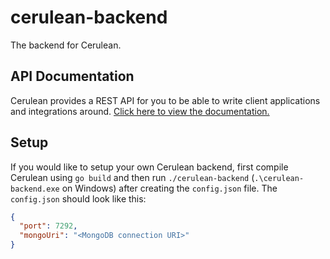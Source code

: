 # cerulean-backend

The backend for Cerulean.

## API Documentation

Cerulean provides a REST API for you to be able to write client applications and integrations around. [Click here to view the documentation.](https://github.com/cerulean-app/backend/blob/main/API.md)

## Setup

If you would like to setup your own Cerulean backend, first compile Cerulean using `go build` and then run `./cerulean-backend` (`.\cerulean-backend.exe` on Windows) after creating the `config.json` file. The `config.json` should look like this:

```json
{
  "port": 7292,
  "mongoUri": "<MongoDB connection URI>"
}
```

